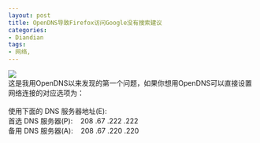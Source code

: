 ```yaml
---
layout: post
title: OpenDNS导致Firefox访问Google没有搜索建议
categories:
- Diandian
tags:
- 网络, 
---
```

<img src="http://m3.img.srcdd.com/farm4/26/28DC52C25102B49779E6AA6C90446A1A_128_83.GIF" />
<br />这是我用OpenDNS以来发现的第一个问题，如果你想用OpenDNS可以直接设置网络连接的对应选项为：
<br />
<br />使用下面的 DNS 服务器地址(E):
<br />首选 DNS 服务器(P):&nbsp;&nbsp;&nbsp; 208 .67 .222 .222
<br />备用 DNS 服务器(A):&nbsp;&nbsp;&nbsp; 208 .67 .220 .220